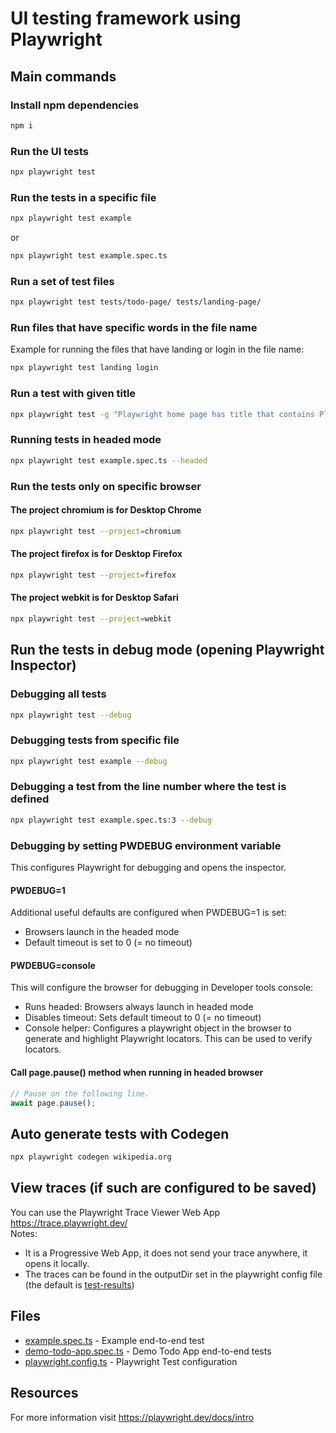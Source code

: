 # UI testing framework using Playwright

## Main commands

### Install npm dependencies

```bash
npm i
```

### Run the UI tests

```bash
npx playwright test
```

### Run the tests in a specific file

```bash
npx playwright test example
```

or

```bash
npx playwright test example.spec.ts
```

### Run a set of test files

```bash
npx playwright test tests/todo-page/ tests/landing-page/
```

### Run files that have specific words in the file name

Example for running the files that have landing or login in the file name:

```bash
npx playwright test landing login
```

### Run a test with given title

```bash
npx playwright test -g "Playwright home page has title that contains Playwright"
```

### Running tests in headed mode

```bash
npx playwright test example.spec.ts --headed
```

### Run the tests only on specific browser

#### The project chromium is for Desktop Chrome

```bash
npx playwright test --project=chromium
```

#### The project firefox is for Desktop Firefox

```bash
npx playwright test --project=firefox
```

#### The project webkit is for Desktop Safari

```bash
npx playwright test --project=webkit
```

## Run the tests in debug mode  (opening Playwright Inspector)

### Debugging all tests

```bash
npx playwright test --debug
```

### Debugging tests from specific file

```bash
npx playwright test example --debug
```

### Debugging a test from the line number where the test is defined

```bash
npx playwright test example.spec.ts:3 --debug
```

### Debugging by setting PWDEBUG environment variable

This configures Playwright for debugging and opens the inspector.

#### PWDEBUG=1

Additional useful defaults are configured when PWDEBUG=1 is set:

- Browsers launch in the headed mode
- Default timeout is set to 0 (= no timeout)

#### PWDEBUG=console

This will configure the browser for debugging in Developer tools console:

- Runs headed: Browsers always launch in headed mode
- Disables timeout: Sets default timeout to 0 (= no timeout)
- Console helper: Configures a playwright object in the browser to generate and highlight Playwright locators. This can be used to verify locators.

#### Call page.pause() method when running in headed browser

```TypeScript
// Pause on the following line.
await page.pause();
```

## Auto generate tests with Codegen

```bash
npx playwright codegen wikipedia.org
```

## View traces (if such are configured to be saved)

You can use the Playwright Trace Viewer Web App https://trace.playwright.dev/
<br> Notes: 
- It is a Progressive Web App, it does not send your trace anywhere, it opens it locally.
- The traces can be found in the outputDir set in the playwright config file (the default is [test-results](./test-results/))

## Files

- [example.spec.ts](./tests-examples/example.spec.ts) - Example end-to-end test
- [demo-todo-app.spec.ts](./tests-examples/demo-todo-app.spec.ts) - Demo Todo App end-to-end tests
- [playwright.config.ts](./playwright.config.ts) - Playwright Test configuration

## Resources

For more information visit <https://playwright.dev/docs/intro>
